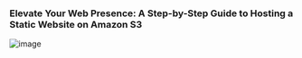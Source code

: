 ### Elevate Your Web Presence: A Step-by-Step Guide to Hosting a Static Website on Amazon S3
![image](https://github.com/Teddydesta/S3-bucket/assets/86881100/5c05186d-fd90-4963-af92-fb448b9c550b)


